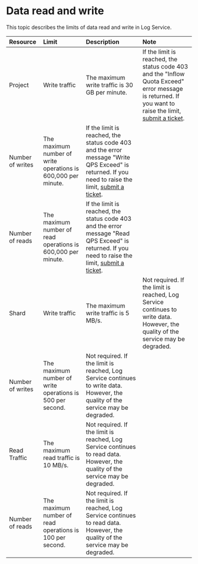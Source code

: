 # Data read and write

This topic describes the limits of data read and write in Log Service.

|Resource|Limit|Description|Note|
|:-------|:----|:----------|:---|
|Project|Write traffic|The maximum write traffic is 30 GB per minute.|If the limit is reached, the status code 403 and the "Inflow Quota Exceed" error message is returned. If you want to raise the limit, [submit a ticket](https://workorder-intl.console.aliyun.com/console.htm?spm=a2796.7919406.0.dcontactus3.676a2d23RjosdV#/ticket/add/?productId=1210).|
|Number of writes|The maximum number of write operations is 600,000 per minute.|If the limit is reached, the status code 403 and the error message "Write QPS Exceed" is returned. If you need to raise the limit, [submit a ticket](https://workorder-intl.console.aliyun.com/console.htm?spm=a2796.7919406.0.dcontactus3.676a2d23RjosdV#/ticket/add/?productId=1210).|
|Number of reads|The maximum number of read operations is 600,000 per minute.|If the limit is reached, the status code 403 and the error message "Read QPS Exceed" is returned. If you need to raise the limit, [submit a ticket](https://workorder-intl.console.aliyun.com/console.htm?spm=a2796.7919406.0.dcontactus3.676a2d23RjosdV#/ticket/add/?productId=1210).|
|Shard|Write traffic|The maximum write traffic is 5 MB/s.|Not required. If the limit is reached, Log Service continues to write data. However, the quality of the service may be degraded.|
|Number of writes|The maximum number of write operations is 500 per second.|Not required. If the limit is reached, Log Service continues to write data. However, the quality of the service may be degraded.|
|Read Traffic|The maximum read traffic is 10 MB/s.|Not required. If the limit is reached, Log Service continues to read data. However, the quality of the service may be degraded.|
|Number of reads|The maximum number of read operations is 100 per second.|Not required. If the limit is reached, Log Service continues to read data. However, the quality of the service may be degraded.|

